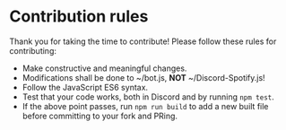 # Contribution rules

Thank you for taking the time to contribute! Please follow these rules for contributing:

- Make constructive and meaningful changes.
- Modifications shall be done to ~/bot.js, **NOT** ~/Discord-Spotify.js!
- Follow the JavaScript ES6 syntax.
- Test that your code works, both in Discord and by running `npm test`.
- If the above point passes, run `npm run build` to add a new built file before committing to your fork and PRing.
